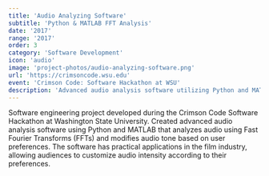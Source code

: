 ```yaml
---
title: 'Audio Analyzing Software'
subtitle: 'Python & MATLAB FFT Analysis'
date: '2017'
range: '2017'
order: 3
category: 'Software Development'
icon: 'audio'
image: 'project-photos/audio-analyzing-software.png'
url: 'https://crimsoncode.wsu.edu'
event: 'Crimson Code: Software Hackathon at WSU'
description: 'Advanced audio analysis software utilizing Python and MATLAB for Fast Fourier Transform (FFT) analysis, enabling detailed frequency domain analysis of audio signals.'
---
```


Software engineering project developed during the Crimson Code Software Hackathon at Washington State University. Created advanced audio analysis software using Python and MATLAB that analyzes audio using Fast Fourier Transforms (FFTs) and modifies audio tone based on user preferences. The software has practical applications in the film industry, allowing audiences to customize audio intensity according to their preferences. 